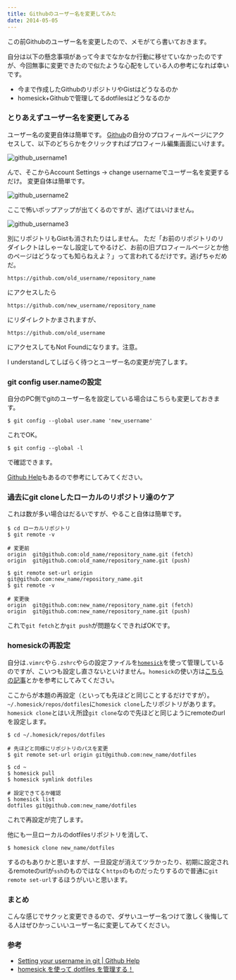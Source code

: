 ```yaml
---
title: Githubのユーザー名を変更してみた
date: 2014-05-05
---
```


この前Githubのユーザー名を変更したので、メモがてら書いておきます。

自分は以下の懸念事項があって今までなかなか行動に移せていなかったのですが、今回無事に変更できたので似たような心配をしている人の参考になれば幸いです。

- 今まで作成したGithubのリポジトリやGistはどうなるのか
- homesick+Githubで管理してるdotfilesはどうなるのか

### とりあえずユーザー名を変更してみる
ユーザー名の変更自体は簡単です。
[Github](https://github.com/)の自分のプロフィールページにアクセスして、以下のどちらかをクリックすればプロフィール編集画面にいけます。

![github_username1](images/2014/05/05/github_username1.png)

んで、そこからAccount Settings → change usernameでユーザー名を変更するだけ。
変更自体は簡単です。

![github_username2](images/2014/05/05/github_username2.png)

ここで怖いポップアップが出てくるのですが、逃げてはいけません。

![github_username3](images/2014/05/05/github_username3.png)

別にリポジトリもGistも消されたりはしません。
ただ「お前のリポジトリのリダイレクトはしゃーなし設定してやるけど、お前の旧プロフィールページとか他のページはどうなっても知らねえよ？」って言われてるだけです。逃げちゃだめだ。

`https://github.com/old_username/repository_name`

にアクセスしたら

`https://github.com/new_username/repository_name`

にリダイレクトかまされますが、

`https://github.com/old_username`

にアクセスしてもNot Foundになります。注意。

I understandしてしばらく待つとユーザー名の変更が完了します。

### git config user.nameの設定
自分のPC側でgitのユーザー名を設定している場合はこちらも変更しておきます。

    $ git config --global user.name 'new_username'

これでOK。

    $ git config --global -l

で確認できます。

[Github Help](https://help.github.com/articles/setting-your-username-in-git)もあるので参考にしてみてください。

### 過去にgit cloneしたローカルのリポジトリ達のケア
これは数が多い場合はだるいですが、やること自体は簡単です。

    $ cd ローカルリポジトリ
    $ git remote -v

    # 変更前
    origin  git@github.com:old_name/repository_name.git (fetch)
    origin  git@github.com:old_name/repository_name.git (push)

    $ git remote set-url origin git@github.com:new_name/repository_name.git
    $ git remote -v

    # 変更後
    origin  git@github.com:new_name/repository_name.git (fetch)
    origin  git@github.com:new_name/repository_name.git (push)

これで`git fetch`とか`git push`が問題なくできればOKです。

### homesickの再設定
自分は`.vimrc`やら`.zshrc`やらの設定ファイルを[`homesick`](https://github.com/technicalpickles/homesick)を使って管理しているのですが、こいつも設定し直さないといけません。`homesick`の使い方は[こちらの記事](http://qiita.com/s_tomoyuki/items/650ff995e6906bdecc17)とかを参考にしてみてください。

ここからが本題の再設定（といっても先ほどと同じことするだけですが）。`~/.homesick/repos/dotfiles`に`homesick clone`したリポジトリがあります。`homesick clone`とはいえ所詮`git clone`なので先ほどと同じようにremoteのurlを設定します。

    $ cd ~/.homesick/repos/dotfiles

    # 先ほどと同様にリポジトリのパスを変更
    $ git remote set-url origin git@github.com:new_name/dotfiles

    $ cd ~
    $ homesick pull
    $ homesick symlink dotfiles

    # 設定できてるか確認
    $ homesick list
    dotfiles git@github.com:new_name/dotfiles

これで再設定が完了します。

他にも一旦ローカルのdotfilesリポジトリを消して、

    $ homesick clone new_name/dotfiles

するのもありかと思いますが、一旦設定が消えてツラかったり、初期に設定されるremoteのurlが`ssh`のものではなく`https`のものだったりするので普通に`git remote set-url`するほうがいいと思います。

### まとめ
こんな感じでサクッと変更できるので、ダサいユーザー名つけて激しく後悔してる人はぜひかっこいいユーザー名に変更してみてください。

### 参考

- [Setting your username in git | Github Help](https://help.github.com/articles/setting-your-username-in-git)
- [homesick を使って dotfiles を管理する！](http://qiita.com/s_tomoyuki/items/650ff995e6906bdecc17)

